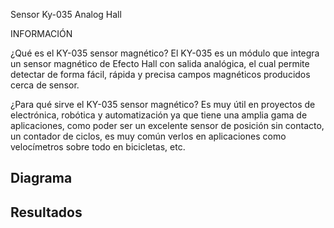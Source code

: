 Sensor Ky-035  Analog Hall

INFORMACIÓN

¿Qué es el KY-035 sensor magnético? 
El KY-035 es un módulo que integra un sensor magnético de Efecto Hall con salida analógica, el cual permite detectar de forma fácil, rápida y precisa campos magnéticos producidos cerca de sensor.

¿Para qué sirve el KY-035 sensor magnético?
Es muy útil en proyectos de electrónica, robótica y automatización ya que tiene una amplia gama de aplicaciones, como poder ser un excelente sensor de posición sin contacto, un contador de ciclos, es muy común verlos en aplicaciones como velocímetros sobre todo en bicicletas, etc.

<h2> Diagrama </h2>

<h2> Resultados </h2>
